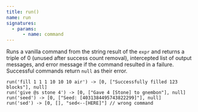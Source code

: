 ```yaml
---
title: run()
name: run
signatures:
  - params:
      - name: command
---
```


Runs a vanilla command from the string result of the `expr` and returns a triple
of 0 (unused after success count removal), intercepted list of output messages,
and error message if the command resulted in a failure. Successful commands
return `null` as their error.

```scarpet
run('fill 1 1 1 10 10 10 air') -> [0, ["Successfully filled 123 blocks"], null]
run('give @s stone 4') -> [0, ["Gave 4 [Stone] to gnembon"], null]
run('seed') -> [0, ["Seed: [4031384495743822299]"], null]
run('sed') -> [0, [], "sed<--[HERE]"] // wrong command
```
